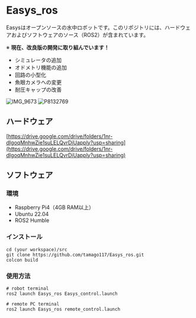 # Easys_ros
Easysはオープンソースの水中ロボットです。このリポジトリには、ハードウェアおよびソフトウェアのソース（ROS2）が含まれています。

※ **現在、改良版の開発に取り組んでいます！**

- シミュレータの追加
- オドメトリ機能の追加
- 回路の小型化
- 魚眼カメラへの変更
- 耐圧キャップの改善

![IMG_9673](https://github.com/tamago117/Easys_ros/assets/38370926/150ee971-6230-4fc3-9c5f-c7301954f7d2)
![P8132769](https://github.com/tamago117/Easys_ros/assets/38370926/9c8923b8-014f-4e5c-a402-4565e1488479)

## ハードウェア
[https://drive.google.com/drive/folders/1nr-dIgoqMnhwZie1suLELQvrDiUapply?usp=sharing](https://drive.google.com/drive/folders/1nr-dIgoqMnhwZie1suLELQvrDiUapply?usp=sharing)

## ソフトウェア
### 環境
- Raspberry Pi4（4GB RAM以上）
- Ubuntu 22.04
- ROS2 Humble

### インストール
```
cd (your workspace)/src
git clone https://github.com/tamago117/Easys_ros.git
colcon build
```

### 使用方法

```
# robot terminal
ros2 launch Easys_ros Easys_control.launch
```
```
# remote PC terminal
ros2 launch Easys_ros remote_control.launch
```